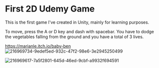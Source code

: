 # First 2D Udemy Game
This is the first game I've created in Unity, mainly for learning purposes.

To move, press the A or D key and dash with spacebar. You have to dodge the vegetables falling from the ground and you have a total of 3 lives.

https://marianle.itch.io/baby-ben
![216969734-9edef5ed-932c-47f2-98e6-3e2945250499](https://user-images.githubusercontent.com/124585244/216977569-704fac82-1167-42ca-8580-d7695253e6ac.png)

![216969617-7a5f2801-645d-46ed-9cbf-a9932f694591](https://user-images.githubusercontent.com/124585244/216977579-148ec370-1fef-4434-a339-d59560beba13.png)
